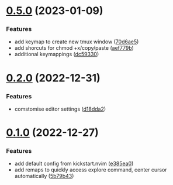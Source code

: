# [0.5.0](https://github.com/sacklippe/nvim/compare/v0.2.0...v0.5.0) (2023-01-09)


### Features

* add keymap to create new tmux window ([70d6ae5](https://github.com/sacklippe/nvim/commit/70d6ae51b767a9d566a322c3d75e216a62b6ec8c))
* add shorcuts for chmod +x/copy/paste ([aef779b](https://github.com/sacklippe/nvim/commit/aef779bb1ddcc790a7ad9d09404706b0caf67905))
* additional keymappings ([dc59330](https://github.com/sacklippe/nvim/commit/dc593300de21651f5d0e5638d62b8f245a70a6bf))



# [0.2.0](https://github.com/sacklippe/nvim/compare/v0.1.0...v0.2.0) (2022-12-31)


### Features

* comstomise editor settings ([d18dda2](https://github.com/sacklippe/nvim/commit/d18dda2b87b899bb912b180e3b1fe8812c8e56e4))



# [0.1.0](https://github.com/sacklippe/nvim/compare/e385ea0d7c364aa7f932adba64a118bedd589501...v0.1.0) (2022-12-27)


### Features

* add default config from kickstart.nvim ([e385ea0](https://github.com/sacklippe/nvim/commit/e385ea0d7c364aa7f932adba64a118bedd589501))
* add remaps to quickly access explore command, center cursor automatically ([5b79b43](https://github.com/sacklippe/nvim/commit/5b79b4372c3abec50853f524d4d1241a16ef5216))



